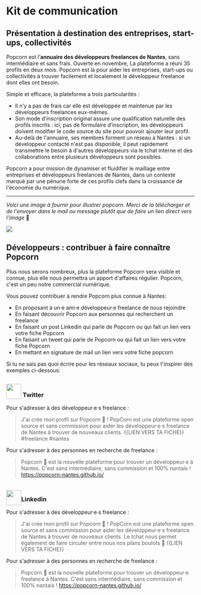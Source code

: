 # Kit de communication

## Présentation à destination des entreprises, start-ups, collectivités

Popcorn est l’**annuaire des développeurs freelances de Nantes**, sans intermédiaire et sans frais. Ouverte en novembre, La plateforme a réuni 35 profils en deux mois. Popcorn est là pour aider les entreprises, start-ups ou collectivités à trouver facilement et localement le développeur freelance dont elles ont besoin.

Simple et efficace, la plateforme a trois particularités :

- Il n’y a pas de frais car elle est développée et maintenue par les développeurs freelances eux-mêmes.
- Son mode d’inscription original assure une qualification naturelle des profils inscrits : ici, pas de formulaire d’inscription, les développeurs doivent modifier le code source du site pour pouvoir ajouter leur profil.
- Au-delà de l'annuaire, ses membres forment un réseau à Nantes : si un développeur contacté n'est pas disponible, il peut rapidement transmettre le besoin à d'autres développeurs via le tchat interne et des collaborations entre plusieurs développeurs sont possibles.

Popcorn a pour mission de dynamiser et fluidifier le maillage entre entreprises et développeurs freelances de Nantes, dans un contexte marqué par une pénurie forte de ces profils clefs dans la croissance de l'économie du numérique.

---

_Voici une image à fournir pour illustrer popcorn. Merci de la télécharger et de l'envoyer dans le mail ou message plutôt que de faire un lien direct vers l'image_ 🤗

<img src="/images/popcorn-big.jpeg"/>

## Développeurs : contribuer à faire connaître Popcorn

Plus nous serons nombreux, plus la plateforme Popcorn sera visible et connue, plus elle nous permettra un apport d'affaires régulier. Popcorn, c'est un peu notre commercial numérique.

Vous pouvez contribuer à rendre Popcorn plus connue à Nantes:

- En proposant à un·e ami·e développeur·e freelance de nous rejoindre
- En faisant découvrir Popcorn aux personnes qui recherchent un freelance
- En faisant un post Linkedin qui parle de Popcorn ou qui fait un lien vers votre fiche Popcorn
- En faisant un tweet qui parle de Popcorn ou qui fait un lien vers votre fiche Popcorn
- En mettant en signature de mail un lien vers votre fiche popcorn

Si tu ne sais pas quoi écrire pour les réseaux sociaux, tu peux t'inspirer des exemples ci-dessous:

<h3><img style="position:relative;top:5px"  width="40px" src="/icons/logo-twitter.svg" /> Twitter </h3>

Pour s'adresser à des développeur·e·s freelance :

> J'ai crée mon profil sur Popcorn 🍿 ! PopCorn est une plateforme open source et sans commission pour aider les développeur·e·s freelance de Nantes à trouver de nouveaux clients. {{LIEN VERS TA FICHE}} #freelance #nantes

Pour s'adresser à des personnes en recherche de freelance :

> Popcorn 🍿 est la nouvelle plateforme pour trouver un développeur·e à Nantes. C'est sans intermédiaire, sans commission et 100% nantais ! https://popcorn-nantes.github.io/

<h3><img style="position:relative;top:10px" width="40px" src="/icons/logo-linkedin.png" />Linkedin</h3>

Pour s'adresser à des développeur·e·s freelance :

> J'ai crée mon profil sur Popcorn 🍿 ! PopCorn est une plateforme open source et sans commission pour aider les développeur·e·s freelance de Nantes à trouver de nouveaux clients. Le tchat nous permet également de faire circuler entre nous nos plans boulots 💪
> {{LIEN VERS TA FICHE}}

Pour s'adresser à des personnes en recherche de freelance :

> Popcorn 🍿 est la nouvelle plateforme pour trouver un développeur·e freelance à Nantes. C'est sans intermédiaire, sans commission et 100% nantais ! https://popcorn-nantes.github.io/
